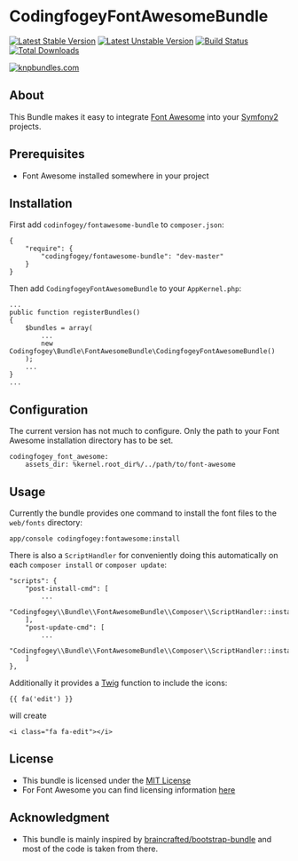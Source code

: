 CodingfogeyFontAwesomeBundle
============================

[![Latest Stable Version](https://poser.pugx.org/codingfogey/fontawesome-bundle/v/stable.png)](https://packagist.org/packages/codingfogey/fontawesome-bundle)
[![Latest Unstable Version](https://poser.pugx.org/codingfogey/fontawesome-bundle/v/unstable.png)](https://packagist.org/packages/codingfogey/fontawesome-bundle)
[![Build Status](https://travis-ci.org/codingfogey/fontawesome-bundle.png)](https://travis-ci.org/codingfogey/fontawesome-bundle)
[![Total Downloads](https://poser.pugx.org/codingfogey/fontawesome-bundle/downloads.png)](https://packagist.org/packages/codingfogey/fontawesome-bundle)

[![knpbundles.com](http://knpbundles.com/codingfogey/fontawesome-bundle/badge-short)](http://knpbundles.com/codingfogey/fontawesome-bundle)


About
------

This Bundle makes it easy to integrate [Font Awesome](http://fortawesome.github.io/Font-Awesome/) into your [Symfony2](http://symfony.com/) projects.


Prerequisites
-------------

- Font Awesome installed somewhere in your project


Installation
------------

First add `codinfogey/fontawesome-bundle` to `composer.json`:

    {
        "require": {
            "codingfogey/fontawesome-bundle": "dev-master"
        }
    }

Then add `CodingfogeyFontAwesomeBundle` to your `AppKernel.php`:

    ...
    public function registerBundles()
    {
        $bundles = array(
            ...
            new Codingfogey\Bundle\FontAwesomeBundle\CodingfogeyFontAwesomeBundle()
        );
        ...
    }
    ...


Configuration
-------------

The current version has not much to configure. Only the path to your Font Awesome installation directory has to be set.

    codingfogey_font_awesome:
        assets_dir: %kernel.root_dir%/../path/to/font-awesome


Usage
-----

Currently the bundle provides one command to install the font files to the `web/fonts` directory:

    app/console codingfogey:fontawesome:install
    
There is also a `ScriptHandler` for conveniently doing this automatically on each `composer install` or `composer update`:

    "scripts": {
        "post-install-cmd": [
            ...
            "Codingfogey\\Bundle\\FontAwesomeBundle\\Composer\\ScriptHandler::install"
        ],
        "post-update-cmd": [
            ...
            "Codingfogey\\Bundle\\FontAwesomeBundle\\Composer\\ScriptHandler::install"
        ]
    },


Additionally it provides a [Twig](http://twig.sensiolabs.org/) function to include the icons:

    {{ fa('edit') }}

will create

    <i class="fa fa-edit"></i>


License
-------

- This bundle is licensed under the [MIT License](http://opensource.org/licenses/MIT)
- For Font Awesome you can find licensing information [here](http://fortawesome.github.io/Font-Awesome/license/)


Acknowledgment
--------------

- This bundle is mainly inspired by [braincrafted/bootstrap-bundle](https://github.com/braincrafted/bootstrap-bundle.git) and most of the code is taken from there.
